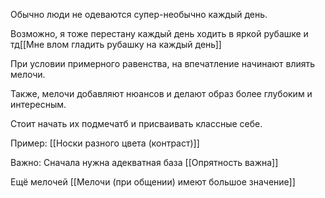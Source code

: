 Обычно люди не одеваются супер-необычно каждый день. 

Возможно, я тоже перестану каждый день ходить в яркой рубашке и тд[[Мне влом гладить рубашку на каждый день]]

При условии примерного равенства, на впечатление начинают влиять мелочи. 

Также, мелочи добавляют нюансов и делают образ более глубоким и интересным. 

Стоит начать их подмечатб и присваивать классные себе. 

Пример:
[[Носки разного цвета (контраст)]]

Важно: Сначала нужна адекватная база [[Опрятность важна]]


Ещё мелочей [[Мелочи (при общении) имеют большое значение]]
